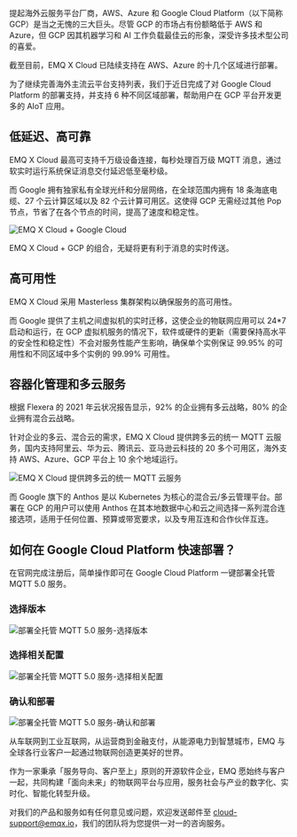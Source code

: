 提起海外云服务平台厂商，AWS、Azure 和 Google Cloud Platform（以下简称 GCP）是当之无愧的三大巨头。尽管 GCP 的市场占有份额略低于 AWS 和  Azure，但 GCP 因其机器学习和 AI 工作负载最佳云的形象，深受许多技术型公司的喜爱。

截至目前，EMQ X Cloud 已陆续支持在 AWS、Azure 的十几个区域进行部署。

为了继续完善海外主流云平台支持列表，我们于近日完成了对 Google Cloud Platform 的部署支持，并支持 6 种不同区域部署，帮助用户在 GCP 平台开发更多的 AIoT 应用。



## 低延迟、高可靠

EMQ X Cloud 最高可支持千万级设备连接，每秒处理百万级 MQTT 消息，通过软实时运行系统保证消息交付延迟低至毫秒级。

而 Google 拥有独家私有全球光纤和分层网络，在全球范围内拥有 18 条海底电缆、27 个云计算区域以及 82 个云计算可用区。这使得 GCP 无需经过其他 Pop 节点，节省了在各个节点的时间，提高了速度和稳定性。

![EMQ X Cloud + Google Cloud](https://static.emqx.net/images/790c3ee6532f925e06192c786cbc5f1f.png)

EMQ X Cloud + GCP 的组合，无疑将更有利于消息的实时传送。



## 高可用性

EMQ X Cloud 采用 Masterless 集群架构以确保服务的高可用性。

而 Google 提供了主机之间虚拟机的实时迁移，这使企业的物联网应用可以 24*7 启动和运行，在 GCP  虚拟机服务的情况下，软件或硬件的更新（需要保持高水平的安全性和稳定性）不会对服务性能产生影响，确保单个实例保证 99.95%  的可用性和不同区域中多个实例的 99.99% 可用性。



## 容器化管理和多云服务

根据 Flexera 的 2021 年云状况报告显示，92% 的企业拥有多云战略，80% 的企业拥有混合云战略。

针对企业的多云、混合云的需求，EMQ X Cloud 提供跨多云的统一 MQTT 云服务，国内支持阿里云、华为云、腾讯云、亚马逊云科技的 20 多个可用区，海外支持 AWS、Azure、GCP 平台上 10 余个地域运行。

![EMQ X Cloud 提供跨多云的统一 MQTT 云服务](https://static.emqx.net/images/1f263450c04b53dd7cca679aa90c881e.png)

而 Google 旗下的 Anthos 是以 Kubernetes 为核心的混合云/多云管理平台。部署在 GCP 的用户可以使用 Anthos 在其本地数据中心和云之间选择一系列混合连接选项，适用于任何位置、预算或带宽要求，以及专用互连和合作伙伴互连。



## 如何在 Google Cloud Platform 快速部署？

在官网完成注册后，简单操作即可在 Google Cloud Platform 一键部署全托管 MQTT 5.0 服务。

### 选择版本

![部署全托管 MQTT 5.0 服务-选择版本](https://static.emqx.net/images/8d74c6768f3e83d0ed10f85549500501.png)

### 选择相关配置

![部署全托管 MQTT 5.0 服务-选择相关配置](https://static.emqx.net/images/8f4f6fd9aab86c2e727b3347c86a7579.png)

### 确认和部署

![部署全托管 MQTT 5.0 服务-确认和部署](https://static.emqx.net/images/6b322b8f4a639fc5caf00ea5c1af1d91.png)

从车联网到工业互联网，从运营商到金融支付，从能源电力到智慧城市，EMQ 与全球各行业客户一起通过物联网创造更美好的世界。

作为一家秉承「服务导向、客户至上」原则的开源软件企业，EMQ 愿始终与客户一起，共同构建「面向未来」的物联网平台与应用，服务社会与产业的数字化、实时化、智能化转型升级。

对我们的产品和服务如有任何意见或问题，欢迎发送邮件至 [cloud-support@emqx.io](mailto:cloud-support@emqx.io)，我们的团队将为您提供一对一的咨询服务。
